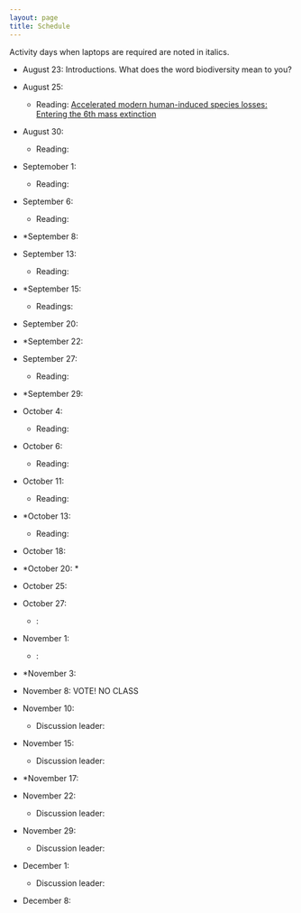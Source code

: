 ```yaml
---
layout: page
title: Schedule
---
```

Activity days when laptops are required are noted in italics.

* August 23: Introductions. What does the word biodiversity mean to you?

* August 25: 
    * Reading: [Accelerated modern human-induced species losses: Entering the 6th mass extinction](https://doi.org/10.1126/sciadv.1400253 )

* August 30: 
    * Reading: 

* Septemober 1:  
    * Reading: 

* September 6: 
    * Reading: 

* *September 8: 
 
* September 13: 
    * Reading: 

* *September 15: 
    * Readings: 

* September 20: 
 
 
* *September 22: 

* September 27:  
    * Reading: 
 
* *September 29: 

* October 4:  
    * Reading: 
 
* October 6: 
    * Reading: 
 
* October 11: 
    * Reading: 

* *October 13: 
    * Reading: 

* October 18: 
 
 
* *October 20: *

* October 25: 
   
 
* October 27: 
    *  :
 
* November 1: 
    *  :
 
* *November 3: 

* November 8: VOTE! NO CLASS

* November 10: 
    * Discussion leader:
 
* November 15: 
    * Discussion leader:
 
* *November 17: 

* November 22: 
    * Discussion leader:
 
* November 29: 
    * Discussion leader:
 
* December 1: 
    * Discussion leader:
 
* December 8: 


